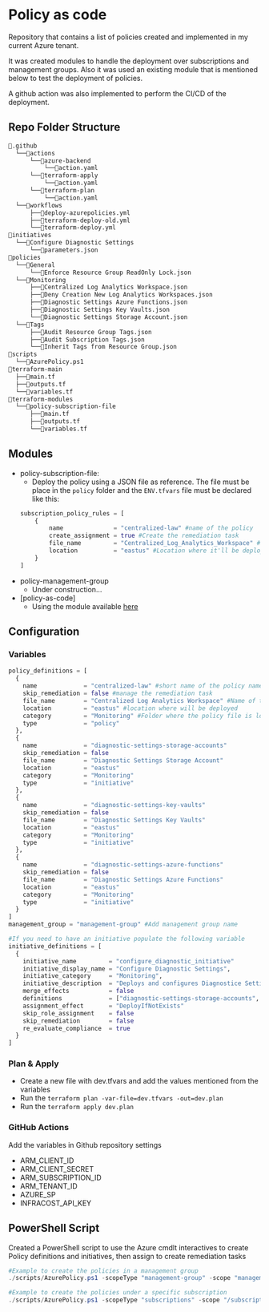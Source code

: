 # Policy as code

Repository that contains a list of policies created and implemented in my current Azure tenant.

It was created modules to handle the deployment over subscriptions and management groups. Also it was used an existing module that is mentioned below to test the deployment of policies.

A github action was also implemented to perform the CI/CD of the deployment.

## Repo Folder Structure

```bash
📂.github
  └──📂actions
      └──📂azure-backend
          └──📜action.yaml
      └──📂terraform-apply
          └──📜action.yaml
      └──📂terraform-plan
          └──📜action.yaml
  └──📂workflows
      ├──📜deploy-azurepolicies.yml
      ├──📜terraform-deploy-old.yml
      └──📜terraform-deploy.yml
📂initiatives
  └──📂Configure Diagnostic Settings
      └──📜parameters.json
📂policies
  └──📂General
      └──📜Enforce Resource Group ReadOnly Lock.json
  └──📂Monitoring
      ├──📜Centralized Log Analytics Workspace.json
      ├──📜Deny Creation New Log Analytics Workspaces.json
      ├──📜Diagnostic Settings Azure Functions.json
      ├──📜Diagnostic Settings Key Vaults.json
      └──📜Diagnostic Settings Storage Account.json
  └──📂Tags
      ├──📜Audit Resource Group Tags.json
      ├──📜Audit Subscription Tags.json
      └──📜Inherit Tags from Resource Group.json
📂scripts
  └──📜AzurePolicy.ps1
📂terraform-main
  ├──📜main.tf
  ├──📜outputs.tf
  └──📜variables.tf
📂terraform-modules
  └──📂policy-subscription-file
      ├──📜main.tf
      ├──📜outputs.tf
      └──📜variables.tf
```

## Modules

- policy-subscription-file:
  - Deploy the policy using a JSON file as reference. The file must be place in the `policy` folder and the `ENV.tfvars` file must be declared like this:
  ```terraform
  subscription_policy_rules = [
      {
          name              = "centralized-law" #name of the policy
          create_assignment = true #Create the remediation task
          file_name         = "Centralized_Log_Analytics_Workspace" #name of the file without .json
          location          = "eastus" #Location where it'll be deployed
      }
  ]
  ```
- policy-management-group
  - Under construction...
- [policy-as-code]
  - Using the module available [here](https://registry.terraform.io/modules/gettek/policy-as-code/azurerm/latest)

## Configuration

### Variables

```terraform
policy_definitions = [
  {
    name             = "centralized-law" #short name of the policy name
    skip_remediation = false #manage the remediation task
    file_name        = "Centralized Log Analytics Workspace" #Name of the file
    location         = "eastus" #location where will be deployed
    category         = "Monitoring" #Folder where the policy file is located
    type             = "policy"
  },
  {
    name             = "diagnostic-settings-storage-accounts"
    skip_remediation = false
    file_name        = "Diagnostic Settings Storage Account"
    location         = "eastus"
    category         = "Monitoring"
    type             = "initiative"
  },
  {
    name             = "diagnostic-settings-key-vaults"
    skip_remediation = false
    file_name        = "Diagnostic Settings Key Vaults"
    location         = "eastus"
    category         = "Monitoring"
    type             = "initiative"
  },
  {
    name             = "diagnostic-settings-azure-functions"
    skip_remediation = false
    file_name        = "Diagnostic Settings Azure Functions"
    location         = "eastus"
    category         = "Monitoring"
    type             = "initiative"
  }
]
management_group = "management-group" #Add management group name

#If you need to have an initiative populate the following variable
initiative_definitions = [
  {
    initiative_name         = "configure_diagnostic_initiative"
    initiative_display_name = "Configure Diagnostic Settings",
    initiative_category     = "Monitoring",
    initiative_description  = "Deploys and configures Diagnostice Settings"
    merge_effects           = false
    definitions             = ["diagnostic-settings-storage-accounts", "diagnostic-settings-key-vaults", "diagnostic-settings-azure-functions"] #List of policy definitions
    assignment_effect       = "DeployIfNotExists"
    skip_role_assignment    = false
    skip_remediation        = false
    re_evaluate_compliance  = true
  }
]
```

### Plan & Apply

- Create a new file with dev.tfvars and add the values mentioned from the variables
- Run the `terraform plan -var-file=dev.tfvars -out=dev.plan`
- Run the `terraform apply dev.plan`

### GitHub Actions

Add the variables in Github repository settings

- ARM_CLIENT_ID
- ARM_CLIENT_SECRET
- ARM_SUBSCRIPTION_ID
- ARM_TENANT_ID
- AZURE_SP
- INFRACOST_API_KEY

## PowerShell Script

Created a PowerShell script to use the Azure cmdlt interactives to create Policy definitions and initiatives, then assign to create remediation tasks

```powershell
#Example to create the policies in a management group
./scripts/AzurePolicy.ps1 -scopeType "management-group" -scope "management-group-name"

#Example to create the policies under a specific subscription
./scripts/AzurePolicy.ps1 -scopeType "subscriptions" -scope "/subscriptions/d5cb4be2-70b7-47bc-9ddf-6e35f76c3d84"
```
